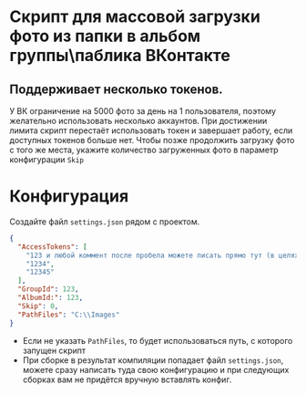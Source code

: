 ﻿# Скрипт для массовой загрузки фото из папки в альбом группы\паблика ВКонтакте

## Поддерживает несколько токенов.

У ВК ограничение на 5000 фото за день на 1 пользователя, поэтому желательно использовать несколько аккаунтов. При
достижении лимита скрипт перестаёт использовать токен и завершает работу, если доступных токенов больше нет.
Чтобы позже продолжить загрузку фото с того же места, укажите количество загруженных фото в параметр конфигурации `Skip`

# Конфигурация
Создайте файл `settings.json` рядом с проектом.

````json
{
  "AccessTokens": [
    "123 и любой коммент после пробела можете писать прямо тут (в целях удобства распознавания аккаунтов)",
    "1234",
    "12345"
  ],
  "GroupId": 123,
  "AlbumId:": 123,
  "Skip": 0,
  "PathFiles": "C:\\Images"
}
````
* Если не указать `PathFiles`, то будет использоваться путь, с которого запущен скрипт
* При сборке в результат компиляции попадает файл `settings.json`, можете сразу написать туда свою конфигурацию и при следующих сборках вам не придётся вручную вставлять конфиг.